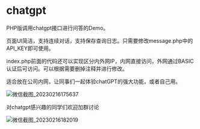 # chatgpt
PHP版调用chatgpt接口进行问答的Demo。

页面UI简洁，支持连续对话，支持保存查询日志。只需要修改message.php中的API_KEY即可使用。

index.php前面的代码还可以实现区分内外网IP，内网直接访问，外网通过BASIC认证后可访问。可以根据需要删掉注释并进行修改。

适合放在公司内网，让同事们一起体验chatGPT的强大功能，或者自己用。

![微信截图_20230216175637](https://user-images.githubusercontent.com/5563148/219332005-da550336-723d-4eef-9a67-ae16b0cca8ea.png)


对chatgpt感兴趣的同学们欢迎加群讨论

![微信截图_20230216182019](https://user-images.githubusercontent.com/5563148/219337838-35db2149-18c6-439c-827c-0889330a34f5.png)
